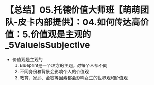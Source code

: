 # 【总结】05.托德价值大师班【萌萌团队-皮卡内部提供】：04.如何传达高价值：5.价值观是主观的_5ValueisSubjective

-   价值观是主观的
    1.  Blueprint是一个理念的主题，对每个人都不同
    2.  不同身份和背景会影响个人的价值观
    3.  教育、家庭、金钱等因素都会影响女生的世界观和价值观